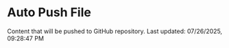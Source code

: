 # Auto Push File

Content that will be pushed to GitHub repository.
Last updated: 07/26/2025, 09:28:47 PM